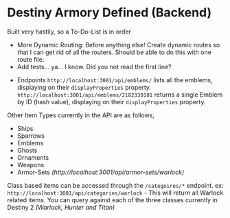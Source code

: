 # Destiny Armory Defined (Backend)

Built very hastily, so a To-Do-List is in order

- More Dynamic Routing: Before anything else! Create dynamic routes so that I can get rid of all the routers. Should be able to do this with one route file.
- Add tests... ya... I know. Did you not read the first line?

* Endpoints
  `http://localhost:3001/api/emblems/` lists all the emblems, displaying on their `displayProperties` property.
  `http://localhost:3001/api/emblems/2182330181` returns a single Emblem by ID (hash value), displaying on their `displayProperties` property.

Other Item Types currently in the API are as follows,

- Ships
- Sparrows
- Emblems
- Ghosts
- Ornaments
- Weapons
- Armor-Sets _(http://localhost:3001/api/armor-sets/warlock)_

Class based items can be accessed through the `/categoires/*` endpoint.
ex: `http://localhost:3001/api/categories/warlock` - This will return all Warlock related items. You can query against each of the three classes currently in Destiny 2 _(Warlock, Hunter and Titan)_
